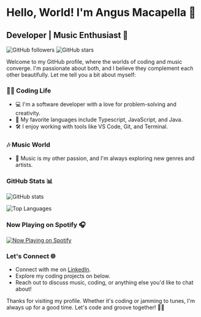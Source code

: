 
# Hello, World! I'm Angus Macapella 👋
## Developer | Music Enthusiast 🎵

![GitHub followers](https://img.shields.io/github/followers/AMACAFELLA?label=Follow&style=social)
![GitHub stars](https://img.shields.io/github/stars/AMACAFELLA?label=Stars&style=social)

Welcome to my GitHub profile, where the worlds of coding and music converge. I'm passionate about both, and I believe they complement each other beautifully. Let me tell you a bit about myself:

### 👨‍💻 Coding Life

- 💻 I'm a software developer with a love for problem-solving and creativity.
- 🚀 My favorite languages include Typescript, JavaScript, and Java.
- 🛠️ I enjoy working with tools like VS Code, Git, and Terminal.

### 🎶 Music World

- 🎵 Music is my other passion, and I'm always exploring new genres and artists.

### GitHub Stats 📊

![GitHub stats](https://github-readme-stats.vercel.app/api?username=AMACAFELLA&show_icons=true&theme=default)

![Top Languages](https://github-readme-stats.vercel.app/api/top-langs/?username=AMACAFELLA&layout=compact&theme=default)

### Now Playing on Spotify 🎧

[![Now Playing on Spotify](https://spotify-github-profile.vercel.app/api/view?uid=angus.macapella1&cover_image=false&theme=default&show_offline=false&background_color=121212&interchange=false&bar_color=53b14f&bar_color_cover=true)](https://github.com/kittinan/spotify-github-profile)

### Let's Connect 🌐

- Connect with me on [LinkedIn](https://www.linkedin.com/in/angus-macapella).
- Explore my coding projects on below.
- Reach out to discuss music, coding, or anything else you'd like to chat about!

Thanks for visiting my profile. Whether it's coding or jamming to tunes, I'm always up for a good time. Let's code and groove together! 🚀🎶

